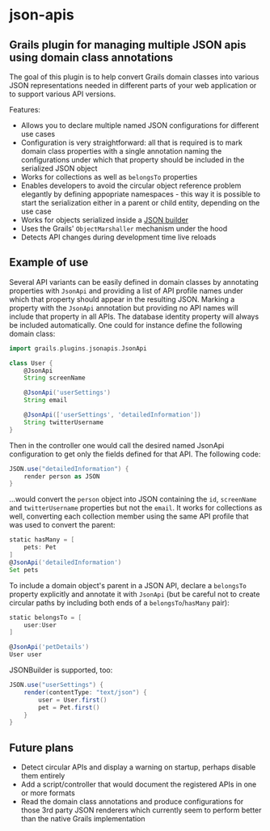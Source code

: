 json-apis
========================

## Grails plugin for managing multiple JSON apis using domain class annotations

The goal of this plugin is to help convert Grails domain classes into various
JSON representations needed in different parts of your web application or to
support various API versions.

Features:

 - Allows you to declare multiple named JSON configurations for different use cases
 - Configuration is very straightforward: all that is required is to mark domain class
   properties with a single annotation naming the configurations under which that
   property should be included in the serialized JSON object
 - Works for collections as well as `belongsTo` properties
 - Enables developers to avoid the circular object reference problem elegantly by
   defining appopriate namespaces - this way it is possible to start the serialization
   either in a parent or child entity, depending on the use case
 - Works for objects serialized inside a [JSON builder](http://grails.org/doc/latest/guide/theWebLayer.html#moreOnJSONBuilder)
 - Uses the Grails' `ObjectMarshaller` mechanism under the hood
 - Detects API changes during development time live reloads

## Example of use

Several API variants can be easily defined in domain classes by annotating properties with
`JsonApi` and providing a list of API profile names under which that property should appear in the
resulting JSON. Marking a property with the `JsonApi` annotation but providing no API names will
include that property in all APIs. The database identity property will always be included
automatically. One could for instance define the following domain class:

```groovy
import grails.plugins.jsonapis.JsonApi

class User {
	@JsonApi
	String screenName

	@JsonApi('userSettings')
	String email

	@JsonApi(['userSettings', 'detailedInformation'])
	String twitterUsername
}
```

Then in the controller one would call the desired named JsonApi configuration to get only
the fields defined for that API. The following code:

```groovy
JSON.use("detailedInformation") {
	render person as JSON
}
```

...would convert the `person` object into JSON containing the `id`, `screenName` and `twitterUsername`
properties but not the `email`. It works for collections as well, converting each collection
member using the same API profile that was used to convert the parent:

```groovy
static hasMany = [
	pets: Pet
]
@JsonApi('detailedInformation')
Set pets
```

To include a domain object's parent in a JSON API, declare a `belongsTo` property explicitly
and annotate it with `JsonApi` (but be careful not to create circular paths by including both
ends of a `belongsTo`/`hasMany` pair):

```groovy
static belongsTo = [
	user:User
]

@JsonApi('petDetails')
User user
```

JSONBuilder is supported, too:

```groovy
JSON.use("userSettings") {
	render(contentType: "text/json") {
		user = User.first()
		pet = Pet.first()
	}
}
```


## Future plans

 - Detect circular APIs and display a warning on startup, perhaps disable them entirely
 - Add a script/controller that would document the registered APIs in one or more formats
 - Read the domain class annotations and produce configurations for those 3rd party JSON
   renderers which currently seem to perform better than the native Grails implementation